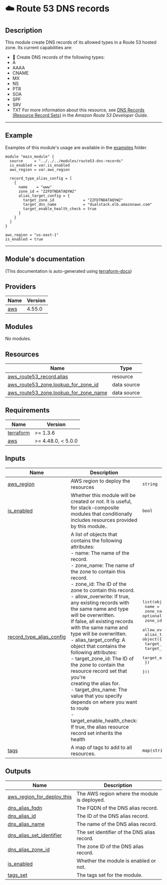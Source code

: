 <!-- BEGIN_TF_DOCS -->
# ☁️ Route 53 DNS records
## Description

This module create DNS records of its allowed types in a Route 53 hosted zone. Its current capabilities are:
* 🚀 Create DNS records of the following types:
* A
* AAAA
* CNAME
* MX
* NS
* PTR
* SOA
* SPF
* SRV
* TXT
For more information about this resource, see [DNS Records (Resource Record Sets)](https://docs.aws.amazon.com/Route53/latest/DeveloperGuide/resource-record-sets-choosing-alias-non-alias.html) in the *Amazon Route 53 Developer Guide*.

---
## Example
Examples of this module's usage are available in the [examples](./examples) folder.

```hcl
module "main_module" {
  source     = "../../../modules/route53-dns-records"
  is_enabled = var.is_enabled
  aws_region = var.aws_region

  record_type_alias_config = [
    {
      name    = "www"
      zone_id = "Z2FDTNDATAQYW2"
      alias_target_config = {
        target_zone_id             = "Z2FDTNDATAQYW2"
        target_dns_name            = "dualstack.elb.amazonaws.com"
        target_enable_health_check = true
      }
    }
  ]
}
```
```hcl
aws_region = "us-east-1"
is_enabled = true
```
---

## Module's documentation
(This documentation is auto-generated using [terraform-docs](https://terraform-docs.io))
## Providers

| Name | Version |
|------|---------|
| <a name="provider_aws"></a> [aws](#provider\_aws) | 4.55.0 |

## Modules

No modules.

## Resources

| Name | Type |
|------|------|
| [aws_route53_record.alias](https://registry.terraform.io/providers/hashicorp/aws/latest/docs/resources/route53_record) | resource |
| [aws_route53_zone.lookup_for_zone_id](https://registry.terraform.io/providers/hashicorp/aws/latest/docs/data-sources/route53_zone) | data source |
| [aws_route53_zone.lookup_for_zone_name](https://registry.terraform.io/providers/hashicorp/aws/latest/docs/data-sources/route53_zone) | data source |

## Requirements

| Name | Version |
|------|---------|
| <a name="requirement_terraform"></a> [terraform](#requirement\_terraform) | >= 1.3.6 |
| <a name="requirement_aws"></a> [aws](#requirement\_aws) | >= 4.48.0, < 5.0.0 |

## Inputs

| Name | Description | Type | Default | Required |
|------|-------------|------|---------|:--------:|
| <a name="input_aws_region"></a> [aws\_region](#input\_aws\_region) | AWS region to deploy the resources | `string` | n/a | yes |
| <a name="input_is_enabled"></a> [is\_enabled](#input\_is\_enabled) | Whether this module will be created or not. It is useful, for stack-composite<br>modules that conditionally includes resources provided by this module.. | `bool` | n/a | yes |
| <a name="input_record_type_alias_config"></a> [record\_type\_alias\_config](#input\_record\_type\_alias\_config) | A list of objects that contains the following attributes:<br>  - name: The name of the record.<br>  - zone\_name: The name of the zone to contain this record.<br>  - zone\_id: The ID of the zone to contain this record.<br>  - allow\_overwrite: If true, any existing records with the same name and type will be overwritten.<br>If false, all existing records with the same name and type will be overwritten.<br>  - alias\_target\_config: A object that contains the following attributes:<br>    - target\_zone\_id: The ID of the zone to contain the resource record set that you're<br>creating the alias for.<br>    - target\_dns\_name: The value that you specify depends on where you want to route<br>    - target\_enable\_health\_check: If true, the alias resource record set inherits the health | <pre>list(object({<br>    name            = string<br>    zone_name       = optional(string, null)<br>    zone_id         = optional(string, null)<br>    allow_overwrite = optional(bool, false)<br>    alias_target_config = object({<br>      target_zone_id             = string<br>      target_dns_name            = string<br>      target_enable_health_check = optional(bool, false)<br>    })<br>  }))</pre> | `null` | no |
| <a name="input_tags"></a> [tags](#input\_tags) | A map of tags to add to all resources. | `map(string)` | `{}` | no |

## Outputs

| Name | Description |
|------|-------------|
| <a name="output_aws_region_for_deploy_this"></a> [aws\_region\_for\_deploy\_this](#output\_aws\_region\_for\_deploy\_this) | The AWS region where the module is deployed. |
| <a name="output_dns_alias_fqdn"></a> [dns\_alias\_fqdn](#output\_dns\_alias\_fqdn) | The FQDN of the DNS alias record. |
| <a name="output_dns_alias_id"></a> [dns\_alias\_id](#output\_dns\_alias\_id) | The ID of the DNS alias record. |
| <a name="output_dns_alias_name"></a> [dns\_alias\_name](#output\_dns\_alias\_name) | The name of the DNS alias record. |
| <a name="output_dns_alias_set_identifier"></a> [dns\_alias\_set\_identifier](#output\_dns\_alias\_set\_identifier) | The set identifier of the DNS alias record. |
| <a name="output_dns_alias_zone_id"></a> [dns\_alias\_zone\_id](#output\_dns\_alias\_zone\_id) | The zone ID of the DNS alias record. |
| <a name="output_is_enabled"></a> [is\_enabled](#output\_is\_enabled) | Whether the module is enabled or not. |
| <a name="output_tags_set"></a> [tags\_set](#output\_tags\_set) | The tags set for the module. |
<!-- END_TF_DOCS -->

